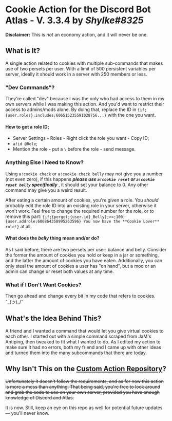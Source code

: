 # Cookie Action for the Discord Bot Atlas - V. 3.3.4 by *Shylke#8325*

**Disclaimer:** This is *not* an economy action, and it will never be one.

## What is It?
A single action related to cookies with multiple sub-commands that makes use of two persets per user. With a limit of 500 persistent variables per server, ideally it should work in a server with 250 members or less.

### "Dev Commands"?
They're called "dev" because I was the only who had access to them in my own servers while I was making this action. And you'd want to restrict their access to admins/mods alone. By doing that, replace the ID in `{if;{user.roles};includes;606515235591028756...}` with the one you want.

#### How to get a role ID;
* Server Settings - Roles - Right click the role you want - Copy ID;
* `a!id @Role`;
* Mention the role - put a `\` before the role - send message.

### Anything Else I Need to Know?
Using `a!cookie check` or `a!cookie check belly` may not give you a number (not even zero), if this happens ***please use `a!cookie reset` or `a!cookie reset belly` specifically*** , it should set your balance to 0. Any other command may give you a weird result.

After eating a certain amount of cookies, you're given a role. You *should* probably edit the role ID into an existing role in your server, otherwise it won't work. Feel free to change the required number for the role, or to remove this part: `{if;{perget;{user.id}_Belly};>=;100;{user.addrole;606864358995263596} You now have the **Cookie Lover** role!}` at all.

#### What does the *belly* thing mean and/or do?
As I said before, there are two persets per user: balance and belly. Consider the former the amount of cookies you hold or keep in a jar or something, and the latter the amount of cookies you have eaten. Additionally, you can only steal the amount of cookies a user has "on hand", but a mod or an admin can change or reset both values at any time.

### What if I Don't Want Cookies?
Then go ahead and change every bit in my code that refers to cookies. ¯\_(ツ)_/¯

## What's the Idea Behind This?
A friend and I wanted a command that would let you give virtual cookies to each other. I started out with a simple command scraped from JaM's Antiping, then tweaked to fit what I wanted to do. As I edited my action to make sure it had no errors, both my friend and I came up with other ideas and turned them into the many subcommands that there are today.

## Why Isn't This on the [Custom Action Repository](https://github.com/doddsy/atlas-custom-actions)?
~~Unfortunately it doesn't follow the requirements, and as for now this action is more a mess than anything. That being said, you're free to look around and grab the code to use on your own server, provided you have enough knowledge of Discord and Atlas.~~

It is now. Still, keep an eye on this repo as well for potential future updates — you'll never know.



